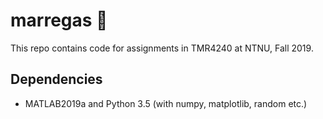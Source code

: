 # marregas :ship:
This repo contains code for assignments in TMR4240 at NTNU, Fall 2019.

## Dependencies
* MATLAB2019a and Python 3.5 (with numpy, matplotlib, random etc.)